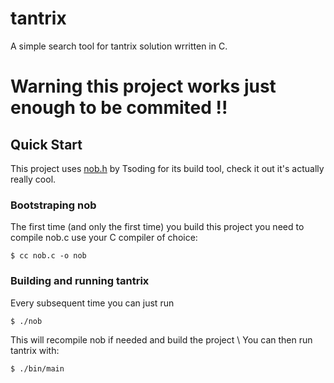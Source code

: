 # tantrix

A simple search tool for tantrix solution wrritten in C.

# Warning this project works just enough to be commited !!

## Quick Start

This project uses [nob.h](https://github.com/tsoding/nob.h) by Tsoding for its build tool, check it out it's actually really cool.

### Bootstraping nob

The first time (and only the first time) you build this project you need to compile nob.c use your C compiler of choice:
```(bash)
$ cc nob.c -o nob
```

### Building and running tantrix

Every subsequent time you can just run
```(bash)
$ ./nob
```
This will recompile nob if needed and build the project \\
You can then run tantrix with:
```(bash)
$ ./bin/main
```

